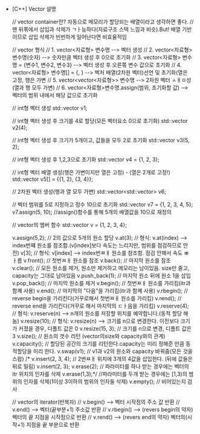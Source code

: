 * [C++] Vector 설명

    // vector container란? 자동으로 메모리가 할당되는 배열이라고 생각하면 좋다.
    // 맨 뒤쪾에서 삽입과 삭제가 ㄱㅏ능하다(자료구조 스택 느낌과 비슷).But! 배열 기반이므로 삽입 삭제가 빈번하게 일어난다면 비효율적임

    // vector 형식
    // 1. vector<자료형> 변수명 --> 벡터 생성
    // 2. vector<자료형> 변수명(숫자) --> 숫자만큼 벡터 생성 후 0으로 초기화
    // 3. vector<자료형> 변수명 = {변수1, 변수2, 변수3} --> 벡터 생성 후 오른쪾 변수 값으로 초기화
    // 4. vector<자료형> 변수명[] = {, } --> 벡처 배열(2차원 벡터)선언 및 초기화(열은 고정, 행은 가변
    // 5. vector<vector<자료형>> 변수명 --> 2차원 벡터 ㅅㅐㅇ성(열과 행 모두 가변)
    // 6. vector<자료형>변수명.assign(범위, 초기화할 값) --> 벡터의 범위 내에서 해당 값으로 초기화


    // int형 벡터 생성
    std::vector<int> v1;

    // int형 벡터 생성 후 크기를 4로 할당(모든 벡터요소 0으로 초기화)
    std::vector<int> v2(4);

    // int형 벡터 생성 후 크기가 5개이고, 값들을 모두 2로 초기화
    std::vector<int> v3(5, 2);

    // int형 벡터 생성 후 1,2,3으로 초기화
    std::vector<int> v4 = {1, 2, 3};

    // int형 벡터 배열 생성(행은 가변이지만 열은 고정) - (열은 2개로 고정!)
    std::vector<int> v5[] = {{1, 2},
                             {3, 4}};

    // 2차원 벡터 생성(행과 열 모두 가변)
    std::vector<std::vector<int>> v6;

    // 벡터 범위를 5로 지정하고 정수 10으로 초기화
    std::vector<int> v7 = {1, 2, 3, 4, 5};
    v7.assign(5, 10); //assign()함수를 통해 5개의 배열값을 10으로 재정의


    // vector의 멤버 함수
    std::vector<int> v = {1, 2, 3, 4};

    v.assign(5,2); // 2의 값으로 5개의 원소 할당
    v.at(3); // 형식: v.at(index) --> index번쨰 원소를 참조함.(v[index]보다 속도는 느리지만, 범위를 점검하므로 안전)
    v[3]; // 형식: v[index] --> index번ㅉㅐ 원소를 참조함. 점검 안해서 속도 ㅃㅏ름
    v.front(); // 첫번ㅉㅐ 원소를 참조
    v.back(); // 마지막 원소를 참조
    v.clear(); // 모든 원소를 제거, 원소만 제거하고 메모리는 남이있음. size만 줄고, capacity는 그대로 남아있음
    v.push_back(1); // 마지막 원소 뒤에 원소 1을 삽입
    v.pop_back(); // 마지막 원소를 제거
    v.begin(); // 첫번ㅉㅐ 원소를 가리킴(itr과 함꼐 사용)
    v.end(); // 마지막의 "다음"을 가리킴(itr과 함꼐 사용)
    v.rbegin(); // reverse begin을 가리킨다(거꾸로해서 첫번ㅉㅐ 원소를 가리킴)
    v.rend(); // reverse end을 가리킨다(거꾸로 해서 마지막의 ㄷㅏ음을 가리킴)
    v.reserve(4); // 형식: v.reserve(n) --> n개의 원소를 저장할 위치를 예약합니다.(동적 할당 해놈)
    v.resize(10); // 형식: v.resize(n) --> 크기를 n으로 변경한다. 이전보다 크기가 커졌을 경우, 디폴트 값은 0
    v.resize(15, 3); // 크기를 n으로 변경, 디폴트 값은 3
    v.size(); // 원소의 갯수 리턴 (vector의size와 capacity와의 관계)
    v.capacity(); // 할당된 공간의 크기를 리턴한다.capacity는 미리 정해준 만큼 동적할당을 미리 한다.
    v.swap(v1); // v1과 v2의 원소와 capacity 바꿔줌(모든 것을 스왑)
  /*  v.insert(2, 3, 4); // 2번ㅉㅐ 위치에 3개의 4값을 삽입한다. (뒤에 값들은 뒤로 밀림)
    v.insert(2, 3);
    v.erase(2); // 파라미터를 하나 받는 경우에는 벡터의 itr 위치의 인자를 삭제
    v.erase(1,3);*/ //파라미터를 두개 받는 경우에는 [1,3)의 범위의 인자를 삭제(1이상 3이하의 범위의 인자들 삭제)
    v.empty(); // 비어있는지 검사
    

    // vector의 iterator(반복자)
    // v.begin() --> 벡터 시작점의 주소 값 반환
    // v.end() --> 벡터(끝부분+1) 주소값 반환
    // v.rbegin() --> (revers begin의 약자) 벡터의 끝 지점을 시작점으로 반환
    // v.rend() --> (revers end의 약자) 벡터의(시작+1) 지점을 끝 부분으로 반환
